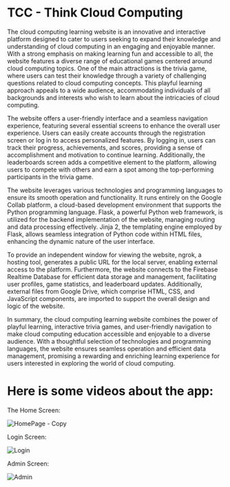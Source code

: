 # TCC - Think Cloud Computing
The cloud computing learning website is an innovative and interactive platform designed to cater to users seeking to expand their knowledge and understanding of cloud computing in an engaging and enjoyable manner. With a strong emphasis on making learning fun and accessible to all, the website features a diverse range of educational games centered around cloud computing topics. One of the main attractions is the trivia game, where users can test their knowledge through a variety of challenging questions related to cloud computing concepts. This playful learning approach appeals to a wide audience, accommodating individuals of all backgrounds and interests who wish to learn about the intricacies of cloud computing.

The website offers a user-friendly interface and a seamless navigation experience, featuring several essential screens to enhance the overall user experience. Users can easily create accounts through the registration screen or log in to access personalized features. By logging in, users can track their progress, achievements, and scores, providing a sense of accomplishment and motivation to continue learning. Additionally, the leaderboards screen adds a competitive element to the platform, allowing users to compete with others and earn a spot among the top-performing participants in the trivia game.

The website leverages various technologies and programming languages to ensure its smooth operation and functionality. It runs entirely on the Google Collab platform, a cloud-based development environment that supports the Python programming language. Flask, a powerful Python web framework, is utilized for the backend implementation of the website, managing routing and data processing effectively. Jinja 2, the templating engine employed by Flask, allows seamless integration of Python code within HTML files, enhancing the dynamic nature of the user interface.

To provide an independent window for viewing the website, ngrok, a hosting tool, generates a public URL for the local server, enabling external access to the platform. Furthermore, the website connects to the Firebase Realtime Database for efficient data storage and management, facilitating user profiles, game statistics, and leaderboard updates. Additionally, external files from Google Drive, which comprise HTML, CSS, and JavaScript components, are imported to support the overall design and logic of the website.

In summary, the cloud computing learning website combines the power of playful learning, interactive trivia games, and user-friendly navigation to make cloud computing education accessible and enjoyable to a diverse audience. With a thoughtful selection of technologies and programming languages, the website ensures seamless operation and efficient data management, promising a rewarding and enriching learning experience for users interested in exploring the world of cloud computing.

# Here is some videos about the app:

The Home Screen: 

![HomePage - Copy](https://github.com/Yotam14/TCC/gif/HomePage-Copy)

Login Screen:

![Login](https://github.com/Yotam14/TCC/assets/120781381/de289edb-4e43-4250-afdc-162fe068b836)

Admin Screen:

![Admin](https://github.com/Yotam14/TCC/assets/120781381/9469dc60-53d6-4941-936c-35fb0ee74dcb)



